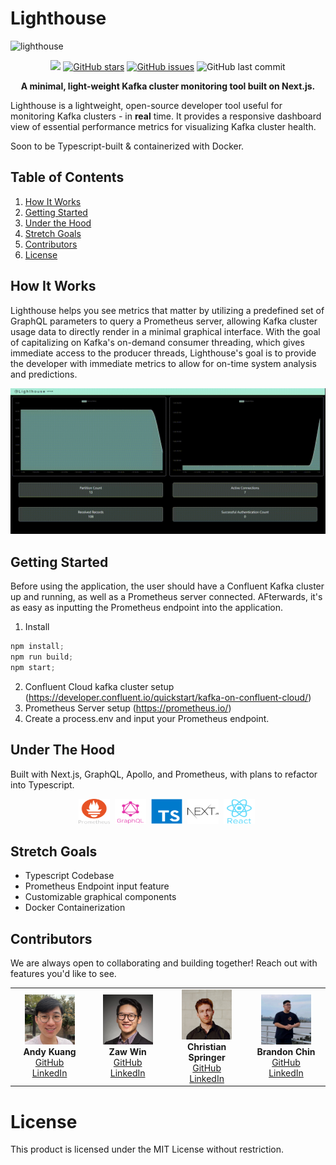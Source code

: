 # Lighthouse
<p>
<img src="https://github.com/oslabs-beta/Lighthouse/blob/main/GithubImages/Lighthouse-github-header-img.png" title="lighthouse"/>&nbsp;
<p> 
<div align="center">
<a href="https://github.com/oslabs-beta/Lighthouse"><img src="https://img.shields.io/badge/license-MIT-blue"/></a>
<a href="https://github.com/oslabs-beta/Lighthouse/stargazers"><img alt="GitHub stars" src="https://img.shields.io/github/stars/oslabs-beta/Lighthouse"></a>
<a href="https://github.com/oslabs-beta/Lighthouse/issues"><img alt="GitHub issues" src="https://img.shields.io/github/issues/oslabs-beta/Lighthouse"></a>
<img alt="GitHub last commit" src="https://img.shields.io/github/last-commit/oslabs-beta/Lighthouse">

<strong> A minimal, light-weight Kafka cluster monitoring tool built on Next.js. </strong> 
</div>

 
Lighthouse is a lightweight, open-source developer tool useful for monitoring Kafka clusters - in <strong>real</strong> time. It provides a responsive dashboard view of essential performance metrics for visualizing Kafka cluster health.

Soon to be Typescript-built & containerized with Docker.


## Table of Contents

1. [How It Works](#how-it-works)
1. [Getting Started](#getting-started)
1. [Under the Hood](#under-the-hood)
1. [Stretch Goals](#stretch-goals)
1. [Contributors](#contributors)
1. [License](#license)


## How It Works

  Lighthouse helps you see metrics that matter by utilizing a predefined set of GraphQL parameters to query a Prometheus server, allowing Kafka cluster usage data to directly render in a minimal graphical interface. With the goal of capitalizing on Kafka's on-demand consumer threading, which gives immediate access to the producer threads, Lighthouse's goal is to provide the developer with immediate metrics to allow for on-time system analysis and predictions. 

<p align="center">
<img src="https://github.com/oslabs-beta/Lighthouse/blob/main/GithubImages/lighthouse-demo.gif"/>
</p>


## Getting Started

Before using the application, the user should have a Confluent Kafka cluster up and running, as well as a Prometheus server connected. AFterwards, it's as easy as inputting the Prometheus endpoint into the application.

1. Install
```javascript
npm install;
npm run build;
npm start;
```
2. Confluent Cloud kafka cluster setup (https://developer.confluent.io/quickstart/kafka-on-confluent-cloud/)
3. Prometheus Server setup (https://prometheus.io/)
4. Create a process.env and input your Prometheus endpoint.


## Under The Hood
Built with Next.js, GraphQL, Apollo, and Prometheus, with plans to refactor into Typescript.
<p align="center">
<img src="https://github.com/devicons/devicon/blob/master/icons/prometheus/prometheus-original-wordmark.svg" title="Prometheus" alt="Prometheus" width="50" height="40"/>&nbsp;
<img src="https://github.com/devicons/devicon/blob/master/icons/graphql/graphql-plain-wordmark.svg" title="GraphQL" alt="GraphQL" width="50" height="40"/>&nbsp;
<img src="https://github.com/devicons/devicon/blob/master/icons/typescript/typescript-original.svg" title="Typescript" alt="Typescript" width="50" height="40"/>&nbsp;
<img src="https://github.com/devicons/devicon/blob/master/icons/nextjs/nextjs-original-wordmark.svg" title="NextJS" alt="NextJS" width="50" height="40"/>&nbsp;
<img src="https://github.com/devicons/devicon/blob/master/icons/react/react-original-wordmark.svg" title="React" alt="React" width="50" height="40"/>&nbsp;
</p>

## Stretch Goals
- Typescript Codebase
- Prometheus Endpoint input feature
- Customizable graphical components
- Docker Containerization

## Contributors
We are always open to collaborating and building together! Reach out with features you'd like to see.
<table align="center"><tbody><tr>
  <td align="center" width="150">
    <img src="https://github.com/oslabs-beta/Lighthouse/blob/main/GithubImages/andy-profile-pic.jpg" style="height: 5rem; width: 5rem;" />
    <br/>
    <strong>Andy Kuang</strong>
    <br/>
    <a href="https://github.com/Aku15">GitHub</a>
    <br/>
    <a href="https://www.linkedin.com/in/andy-kuang-156318221/">LinkedIn</a>
  </td>
  <td align="center" width="150">
    <img src="https://github.com/oslabs-beta/Lighthouse/blob/main/GithubImages/Zaw-profile-pic.jpeg" style="height: 5rem; width: 5rem;" />
    <br/>
    <strong>Zaw Win</strong>
    <br/>
    <a href="https://github.com/hbkw510">GitHub</a>
    <br/>
    <a href="https://www.linkedin.com/in/zawnwin/">LinkedIn</a>
  </td>
  <td align="center" width="150">
    <img src="https://github.com/oslabs-beta/Lighthouse/blob/main/GithubImages/Christian-profile.jpeg" style="height: 5rem; width: 5rem;" />
    <br/>
    <strong>Christian Springer</strong>
    <br/>
    <a href="https://github.com/christianspringer-ux">GitHub</a>
    <br/>
    <a href="https://www.linkedin.com/in/christian-springer0/">LinkedIn</a>
  </td>
  <td align="center" width="150">
    <img src="https://github.com/oslabs-beta/Lighthouse/blob/main/GithubImages/Brandon-profile-pic.jpeg" style="height: 5rem; width: 5rem;" />
    <br/>
    <strong>Brandon Chin</strong>
    <br/>
    <a href="https://github.com/chitangchin">GitHub</a>
    <br/>
    <a href="https://www.linkedin.com/in/chitangchin/">LinkedIn</a>
  </td>
</tr></tbody></table>

# License

This product is licensed under the MIT License without restriction.


